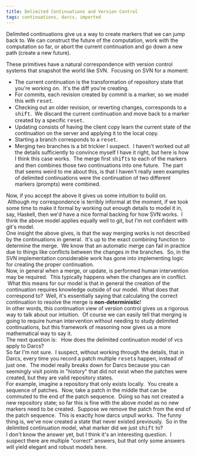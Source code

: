 ```yaml
---
title: Delimited Continuations and Version Control
tags: continuations, darcs, imported
---
```


Delimited continuations give us a way to create markers that we can jump back
to.  We can construct the future of the computation, work with the computation
so far, or abort the current continuation and go down a new path (create a new
future).

These primitives have a natural correspondence with version control systems that snapshot the world like
SVN. &nbsp;Focusing on SVN for a moment:
<ul>
<li>The current continuation is the transformation of repository state that you're working on. &nbsp;It's the diff you're creating.</li>
<li>For commits, each revision created by commit is a marker, so we model this with <span class="Apple-style-span" style="font-family: 'Courier New', Courier, monospace;">reset</span><span class="Apple-style-span" style="font-family: inherit;">.</span></li>
<li>Checking out an older revision, or reverting changes, corresponds to <span class="Apple-style-span" style="font-family: inherit;">a </span><span class="Apple-style-span" style="font-family: 'Courier New', Courier, monospace;">shift</span><span class="Apple-style-span" style="font-family: inherit;">. &nbsp;We discard the current continuation and move back to a marker created by a specific </span><span class="Apple-style-span" style="font-family: 'Courier New', Courier, monospace;">reset</span><span class="Apple-style-span" style="font-family: inherit;">.</span></li>
<li><span class="Apple-style-span" style="font-family: inherit;">Updating consists of having the client copy learn the current state of the continuation on the server and applying it to the local copy.</span></li>
<li>Starting a branch corresponds to a <span class="Apple-style-span" style="font-family: 'Courier New', Courier, monospace;">reset</span><span class="Apple-style-span" style="font-family: inherit;">.</span></li>
<li><span class="Apple-style-span" style="font-family: inherit;">Merging two branches is a bit trickier I suspect. &nbsp;I haven't worked out all the details sufficiently to convince myself I have it right, but here is how I think this case works. &nbsp;The merge first </span><span class="Apple-style-span" style="font-family: 'Courier New', Courier, monospace;">shift</span><span class="Apple-style-span" style="font-family: inherit;">s to each of the markers and then combines those two continuations into one future. &nbsp;The part that seems weird to me about this, is that I haven't really seen examples of delimited continuations were the continuation of two different markers (prompts) were combined.</span></li>
</ul>
<div>
Now, if you accept the above it gives us some intuition to build on. &nbsp;Although my correspondence is terribly informal at the moment, if we took some time to make it formal by working out enough details to model it in, say, Haskell, then we'd have a nice formal backing for how SVN works. &nbsp;I think the above model applies equally well to git, but I'm not confident with git's model.</div>
<div>

</div>
<div>
One insight the above gives, is that the way merging works is not described by the continuations in general. &nbsp;It's up to the exact combining function to determine the merge. &nbsp;We know that an automatic merge can fail in practice due to things like conflicts between the changes in the branches. &nbsp;So, in the SVN implementation considerable work has gone into implementing logic for creating the proper continuation.</div>
<div>

</div>
<div>
Now, in general when a merge, or update, is performed human intervention may be required. &nbsp;This typically happens when the changes are in conflict. &nbsp;What this means for our model is that in general the creation of the continuation requires knowledge outside of our model. &nbsp;What does that correspond to? &nbsp;Well, it's essentially saying that calculating the correct continuation to resolve the merge is <b>non-deterministic</b>!</div>
<div>

</div>
<div>
In other words, this continuation view of version control gives us a rigorous way to talk about our intuition. &nbsp;Of course we can easily tell that merging is going to require human intervention without needing to study delimited continuations, but this framework of reasoning now gives us a more mathematical way to say it.</div>
<div>

</div>
<div>
The next question is: &nbsp; How does the delimited continuation model of vcs apply to Darcs?</div>
<div>

</div>
<div>
So far I'm not sure. &nbsp;I suspect, without working through the details, that in Darcs, every time you record a patch multiple <span class="Apple-style-span" style="font-family: 'Courier New', Courier, monospace;">reset</span><span class="Apple-style-span" style="font-family: inherit;">s happen, instead of just one. &nbsp;The model really breaks down for Darcs because you can seemingly visit points in "history" that did not exist when the patches were created, but they are valid repository states.</span></div>
<div>
<span class="Apple-style-span" style="font-family: inherit;">
</span></div>
<div>
<span class="Apple-style-span" style="font-family: inherit;">For example, imagine a repository that only exists locally. &nbsp;You create a sequence of patches. &nbsp;Now, take a patch in the middle that can be commuted to the end of the patch sequence. &nbsp;Doing so has not created a new repository state; so far this is fine with the above model as no new markers need to be created. &nbsp;Suppose we remove the patch from the end of the patch sequence. &nbsp;This is exactly how darcs unpull works. &nbsp;The funny thing is, we've now created a state that never existed previously. &nbsp;So in the delimited continuation model, what marker did we just </span><span class="Apple-style-span" style="font-family: 'Courier New', Courier, monospace;">shift</span><span class="Apple-style-span" style="font-family: inherit;">&nbsp;to?</span></div>
<div>
<span class="Apple-style-span" style="font-family: inherit;">
</span></div>
<div>
<span class="Apple-style-span" style="font-family: inherit;">I don't know the answer yet, but I think it's an interesting question. &nbsp;I suspect there are multiple "correct" answers, but that only some answers will yield elegant and robust models here.</span></div>

